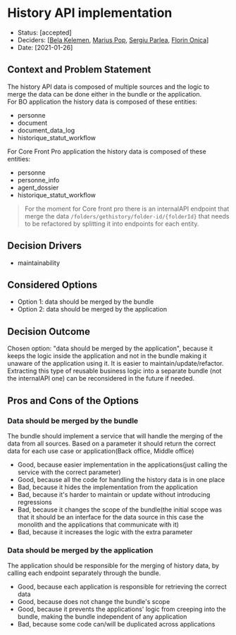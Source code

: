 # History API implementation

* Status: [accepted] <!-- optional -->
* Deciders: [[Bela Kelemen](https://github.com/bkelemen-pitech), [Marius Pop](https://github.com/mariuspop86), [Sergiu Parlea](https://github.com/SergiuParlea), [Florin 
  Onica](https://github.com/fonica)]
* Date: [2021-01-26] <!-- optional -->

<!-- Technical Story: [description | ticket/issue URL]  optional -->

## Context and Problem Statement

The history API data is composed of multiple sources and the logic to merge the data can be done either in the 
bundle or the application.  
For BO application the history data is composed of these entities:
- personne
- document
- document_data_log
- historique_statut_workflow  

For Core Front Pro application the history data is composed of these entities:
- personne
- personne_info
- agent_dossier
- historique_statut_workflow

>For the moment for Core front pro there is an internalAPI endpoint that merge the data 
`/folders/gethistory/folder-id/{folderId}` that needs to be refactored by splitting it into endpoints for each entity.

## Decision Drivers <!-- optional -->

* maintainability

## Considered Options

* Option 1: data should be merged by the bundle 
* Option 2: data should be merged by the application

## Decision Outcome

Chosen option: "data should be merged by the application", because it keeps the logic inside the application and not in 
the bundle making it unaware of the application using it. It is easier to maintain/update/refactor.
Extracting this type of reusable business logic into a separate bundle (not the internalAPI one) can be reconsidered in 
the future if needed.

## Pros and Cons of the Options <!-- optional -->

### Data should be merged by the bundle

The bundle should implement a service that will handle the merging of the data from all sources. Based on a 
parameter it should return the correct data for each use case or application(Back office, Middle office)

* Good, because easier implementation in the applications(just calling the service with the correct parameter)
* Good, because all the code for handling the history data is in one place 
* Bad, because it hides the implementation from the application
* Bad, because it's harder to maintain or update without introducing regressions
* Bad, because it changes the scope of the bundle(the initial scope was that it should be an interface for the 
  data source in this case the monolith and the applications that communicate with it)
* Bad, because it increases the logic with the extra parameter

### Data should be merged by the application

The application should be responsible for the merging of history data, by calling each endpoint separately through 
the bundle.

* Good, because each application is responsible for retrieving the correct data
* Good, because does not change the bundle's scope
* Good, because it prevents the applications' logic from creeping into the bundle, making the bundle independent of any application
* Bad, because some code can/will be duplicated across applications
